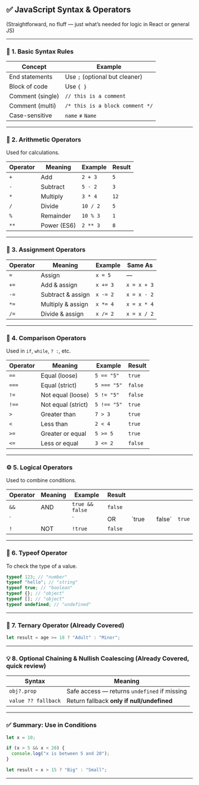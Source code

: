 ## ✅ **JavaScript Syntax & Operators**

(Straightforward, no fluff — just what’s needed for logic in React or general JS)

---

### 🧱 1. **Basic Syntax Rules**

| Concept          | Example                         |
| ---------------- | ------------------------------- |
| End statements   | Use `;` (optional but cleaner)  |
| Block of code    | Use `{ }`                       |
| Comment (single) | `// this is a comment`          |
| Comment (multi)  | `/* this is a block comment */` |
| Case-sensitive   | `name` ≠ `Name`                 |

---

### 🔣 2. **Arithmetic Operators**

Used for calculations.

| Operator | Meaning     | Example  | Result |
| -------- | ----------- | -------- | ------ |
| `+`      | Add         | `2 + 3`  | `5`    |
| `-`      | Subtract    | `5 - 2`  | `3`    |
| `*`      | Multiply    | `3 * 4`  | `12`   |
| `/`      | Divide      | `10 / 2` | `5`    |
| `%`      | Remainder   | `10 % 3` | `1`    |
| `**`     | Power (ES6) | `2 ** 3` | `8`    |

---

### 🧮 3. **Assignment Operators**

| Operator | Meaning           | Example  | Same As     |
| -------- | ----------------- | -------- | ----------- |
| `=`      | Assign            | `x = 5`  | —           |
| `+=`     | Add & assign      | `x += 3` | `x = x + 3` |
| `-=`     | Subtract & assign | `x -= 2` | `x = x - 2` |
| `*=`     | Multiply & assign | `x *= 4` | `x = x * 4` |
| `/=`     | Divide & assign   | `x /= 2` | `x = x / 2` |

---

### 🔄 4. **Comparison Operators**

Used in `if`, `while`, `? :`, etc.

| Operator | Meaning            | Example     | Result  |
| -------- | ------------------ | ----------- | ------- |
| `==`     | Equal (loose)      | `5 == "5"`  | `true`  |
| `===`    | Equal (strict)     | `5 === "5"` | `false` |
| `!=`     | Not equal (loose)  | `5 != "5"`  | `false` |
| `!==`    | Not equal (strict) | `5 !== "5"` | `true`  |
| `>`      | Greater than       | `7 > 3`     | `true`  |
| `<`      | Less than          | `2 < 4`     | `true`  |
| `>=`     | Greater or equal   | `5 >= 5`    | `true`  |
| `<=`     | Less or equal      | `3 <= 2`    | `false` |

---

### ⚙️ 5. **Logical Operators**

Used to combine conditions.

| Operator | Meaning | Example         | Result  |        |     |         |        |
| -------- | ------- | --------------- | ------- | ------ | --- | ------- | ------ |
| `&&`     | AND     | `true && false` | `false` |        |     |         |        |
| \`       |         | \`              | OR      | \`true |     | false\` | `true` |
| `!`      | NOT     | `!true`         | `false` |        |     |         |        |

---

### 🧠 6. **Typeof Operator**

To check the type of a value.

```js
typeof 123; // "number"
typeof "hello"; // "string"
typeof true; // "boolean"
typeof {}; // "object"
typeof []; // "object"
typeof undefined; // "undefined"
```

---

### 📌 7. **Ternary Operator** (Already Covered)

```js
let result = age >= 18 ? "Adult" : "Minor";
```

---

### 💡 8. **Optional Chaining & Nullish Coalescing** (Already Covered, quick review)

| Syntax              | Meaning                                      |
| ------------------- | -------------------------------------------- |
| `obj?.prop`         | Safe access — returns `undefined` if missing |
| `value ?? fallback` | Return fallback **only if null/undefined**   |

---

### ✅ Summary: Use in Conditions

```js
let x = 10;

if (x > 5 && x < 20) {
  console.log("x is between 5 and 20");
}

let result = x > 15 ? "Big" : "Small";
```

---
